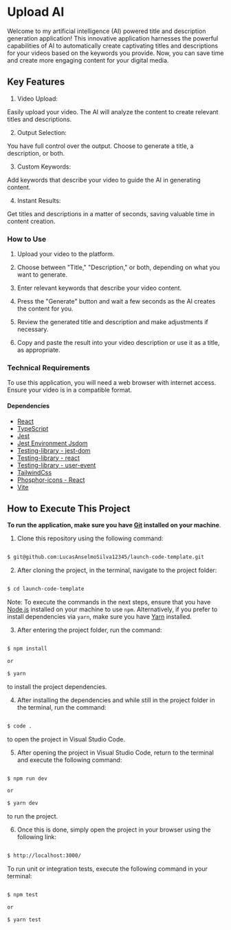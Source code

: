 # Upload AI

Welcome to my artificial intelligence (AI) powered title and description generation application! This innovative application harnesses the powerful capabilities of AI to automatically create captivating titles and descriptions for your videos based on the keywords you provide. Now, you can save time and create more engaging content for your digital media.

## Key Features

1. Video Upload:

Easily upload your video. The AI will analyze the content to create relevant titles and descriptions.

2. Output Selection:

You have full control over the output. Choose to generate a title, a description, or both.

3. Custom Keywords:

Add keywords that describe your video to guide the AI in generating content.

4. Instant Results:

Get titles and descriptions in a matter of seconds, saving valuable time in content creation.

### How to Use

1. Upload your video to the platform.

2. Choose between "Title," "Description," or both, depending on what you want to generate.

3. Enter relevant keywords that describe your video content.

4. Press the "Generate" button and wait a few seconds as the AI creates the content for you.

5. Review the generated title and description and make adjustments if necessary.

6. Copy and paste the result into your video description or use it as a title, as appropriate.

### Technical Requirements

To use this application, you will need a web browser with internet access. Ensure your video is in a compatible format.

#### Dependencies  

- [React](https://react.dev/)
- [TypeScript](https://www.typescriptlang.org/)
- [Jest](https://jestjs.io/)
- [Jest Environment Jsdom](https://jestjs.io/docs/next/tutorial-jquery)
- [Testing-library - jest-dom](https://testing-library.com/docs/ecosystem-jest-dom/)
- [Testing-library - react](https://testing-library.com/)
- [Testing-library - user-event](https://testing-library.com/docs/ecosystem-user-event/)
- [TailwindCss](https://tailwindcss.com/)
- [Phosphor-icons - React](https://github.com/phosphor-icons/react)
- [Vite](https://vitejs.dev/)

## How to Execute This Project

**To run the application, make sure you have [Git](https://git-scm.com/) installed on your machine**.

1. Clone this repository using the following command:

```sh

$ git@github.com:LucasAnselmoSilva12345/launch-code-template.git

```

2. After cloning the project, in the terminal, navigate to the project folder:

```sh

$ cd launch-code-template

```

Note: To execute the commands in the next steps, ensure that you have [Node.js](https://nodejs.org/en/) installed on your machine to use `npm`. Alternatively, if you prefer to install dependencies via `yarn`, make sure you have [Yarn](https://yarnpkg.com/) installed.

3. After entering the project folder, run the command:

```sh

$ npm install

or

$ yarn

```

to install the project dependencies.

4. After installing the dependencies and while still in the project folder in the terminal, run the command:

```sh

$ code .

```

to open the project in Visual Studio Code.

5. After opening the project in Visual Studio Code, return to the terminal and execute the following command:

```sh

$ npm run dev

or

$ yarn dev

```

to run the project.

6. Once this is done, simply open the project in your browser using the following link:

```sh

$ http://localhost:3000/

```

To run unit or integration tests, execute the following command in your terminal:

```sh

$ npm test

or

$ yarn test

```